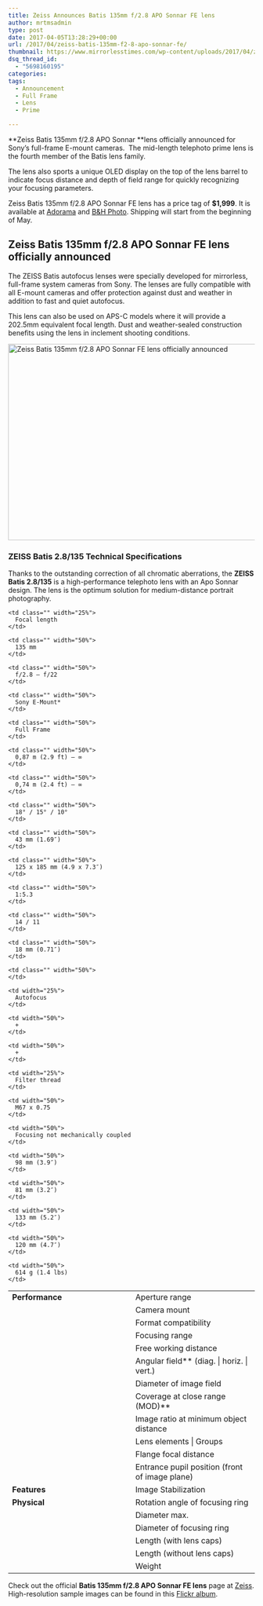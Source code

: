 ```yaml
---
title: Zeiss Announces Batis 135mm f/2.8 APO Sonnar FE lens
author: mrtmsadmin
type: post
date: 2017-04-05T13:28:29+00:00
url: /2017/04/zeiss-batis-135mm-f2-8-apo-sonnar-fe/
thumbnail: https://www.mirrorlesstimes.com/wp-content/uploads/2017/04/zeiss-batis-135mm-f2-8.jpg
dsq_thread_id:
  - "5698160195"
categories:
tags:
  - Announcement
  - Full Frame
  - Lens
  - Prime

---
```

**Zeiss Batis 135mm f/2.8 APO Sonnar **lens officially announced for Sony&#8217;s full-frame E-mount cameras.  The mid-length telephoto prime lens is the fourth member of the Batis lens family.

The lens also sports a unique OLED display on the top of the lens barrel to indicate focus distance and depth of field range for quickly recognizing your focusing parameters.

Zeiss Batis 135mm f/2.8 APO Sonnar FE lens has a price tag of **$1,999**. It is available at <a class="broken_link" href="https://www.adorama.com/zi13528e.html?KBID=68292" target="_blank" rel="nofollow">Adorama</a> and <a href="https://www.bhphotovideo.com/c/product/1330083-REG/zeiss_2136_695_batis_135mm_f_2_8_lens.html/BI/20175/KBID/14249" target="_blank" rel="nofollow">B&H Photo</a>. Shipping will start from the beginning of May.<!--more-->

## Zeiss Batis 135mm f/2.8 APO Sonnar FE lens officially announced

The ZEISS Batis autofocus lenses were specially developed for mirrorless, full-frame system cameras from Sony. The lenses are fully compatible with all E-mount cameras and offer protection against dust and weather in addition to fast and quiet autofocus.

This lens can also be used on APS-C models where it will provide a 202.5mm equivalent focal length. Dust and weather-sealed construction benefits using the lens in inclement shooting conditions.

[<img class="aligncenter wp-image-1076 size-full" title="Zeiss Batis 135mm f/2.8 APO Sonnar FE lens officially announced" src="https://i2.wp.com/www.mirrorlesstimes.com/wp-content/uploads/2017/04/zeiss-batis-135mm-f2-8-sony.jpg?resize=600%2C400&#038;ssl=1" alt="Zeiss Batis 135mm f/2.8 APO Sonnar FE lens officially announced" width="600" height="400" srcset="https://i2.wp.com/www.mirrorlesstimes.com/wp-content/uploads/2017/04/zeiss-batis-135mm-f2-8-sony.jpg?w=900&ssl=1 900w, https://i2.wp.com/www.mirrorlesstimes.com/wp-content/uploads/2017/04/zeiss-batis-135mm-f2-8-sony.jpg?resize=300%2C200&ssl=1 300w, https://i2.wp.com/www.mirrorlesstimes.com/wp-content/uploads/2017/04/zeiss-batis-135mm-f2-8-sony.jpg?resize=768%2C512&ssl=1 768w, https://i2.wp.com/www.mirrorlesstimes.com/wp-content/uploads/2017/04/zeiss-batis-135mm-f2-8-sony.jpg?resize=180%2C120&ssl=1 180w" sizes="(max-width: 600px) 100vw, 600px" data-recalc-dims="1" />][1]

### ZEISS Batis 2.8/135 Technical Specifications

Thanks to the outstanding correction of all chromatic aberrations, the **ZEISS Batis 2.8/135** is a high-performance telephoto lens with an Apo Sonnar design. The lens is the optimum solution for medium-distance portrait photography.

<table  class="responsive table table-hover table table-hover" >
  <tr>
    <td class="" rowspan="13" valign="top" width="25%">
      <strong>Performance</strong>
    </td>
    
    <td class="" width="25%">
      Focal length
    </td>
    
    <td class="" width="50%">
      135 mm
    </td>
  </tr>
  
  <tr>
    <td class="" width="25%">
      Aperture range
    </td>
    
    <td class="" width="50%">
      f/2.8 – f/22
    </td>
  </tr>
  
  <tr>
    <td class="" width="25%">
      Camera mount
    </td>
    
    <td class="" width="50%">
      Sony E-Mount*
    </td>
  </tr>
  
  <tr>
    <td class="" width="25%">
      Format compatibility
    </td>
    
    <td class="" width="50%">
      Full Frame
    </td>
  </tr>
  
  <tr>
    <td class="" width="25%">
      Focusing range
    </td>
    
    <td class="" width="50%">
      0,87 m (2.9 ft) – ∞
    </td>
  </tr>
  
  <tr>
    <td class="" width="25%">
      Free working distance
    </td>
    
    <td class="" width="50%">
      0,74 m (2.4 ft) – ∞
    </td>
  </tr>
  
  <tr>
    <td class="" width="25%">
      Angular field** (diag. | horiz. | vert.)
    </td>
    
    <td class="" width="50%">
      18° / 15° / 10°
    </td>
  </tr>
  
  <tr>
    <td class="" width="25%">
      Diameter of image field
    </td>
    
    <td class="" width="50%">
      43 mm (1.69″)
    </td>
  </tr>
  
  <tr>
    <td class="" width="25%">
      Coverage at close range (MOD)**
    </td>
    
    <td class="" width="50%">
      125 x 185 mm (4.9 x 7.3″)
    </td>
  </tr>
  
  <tr>
    <td class="" width="25%">
      Image ratio at minimum object distance
    </td>
    
    <td class="" width="50%">
      1:5.3
    </td>
  </tr>
  
  <tr>
    <td class="" width="25%">
      Lens elements | Groups
    </td>
    
    <td class="" width="50%">
      14 / 11
    </td>
  </tr>
  
  <tr>
    <td class="" width="25%">
      Flange focal distance
    </td>
    
    <td class="" width="50%">
      18 mm (0.71″)
    </td>
  </tr>
  
  <tr>
    <td class="" width="25%">
      Entrance pupil position (front of image plane)
    </td>
    
    <td class="" width="50%">
    </td>
  </tr>
  
  <tr>
    <td rowspan="2" valign="top" width="25%">
      <strong>Features</strong>
    </td>
    
    <td width="25%">
      Autofocus
    </td>
    
    <td width="50%">
      +
    </td>
  </tr>
  
  <tr>
    <td width="25%">
      Image Stabilization
    </td>
    
    <td width="50%">
      +
    </td>
  </tr>
  
  <tr>
    <td rowspan="7" valign="top" width="25%">
      <strong>Physical</strong>
    </td>
    
    <td width="25%">
      Filter thread
    </td>
    
    <td width="50%">
      M67 x 0.75
    </td>
  </tr>
  
  <tr>
    <td width="25%">
      Rotation angle of focusing ring
    </td>
    
    <td width="50%">
      Focusing not mechanically coupled
    </td>
  </tr>
  
  <tr>
    <td width="25%">
      Diameter max.
    </td>
    
    <td width="50%">
      98 mm (3.9″)
    </td>
  </tr>
  
  <tr>
    <td width="25%">
      Diameter of focusing ring
    </td>
    
    <td width="50%">
      81 mm (3.2″)
    </td>
  </tr>
  
  <tr>
    <td width="25%">
      Length (with lens caps)
    </td>
    
    <td width="50%">
      133 mm (5.2″)
    </td>
  </tr>
  
  <tr>
    <td width="25%">
      Length (without lens caps)
    </td>
    
    <td width="50%">
      120 mm (4.7″)
    </td>
  </tr>
  
  <tr>
    <td width="25%">
      Weight
    </td>
    
    <td width="50%">
      614 g (1.4 lbs)
    </td>
  </tr>
</table>

  
  


Check out the official **Batis 135mm f/2.8 APO Sonnar FE lens** page at <a href="https://www.zeiss.com/camera-lenses/int/photography/products/batis-lenses/batis-28135.html" target="_blank" rel="nofollow">Zeiss</a>. High-resolution sample images can be found in this <a href="https://www.flickr.com/groups/carlzeisslenses/" target="_blank" rel="nofollow">Flickr album</a>.

 [1]: https://i2.wp.com/www.mirrorlesstimes.com/wp-content/uploads/2017/04/zeiss-batis-135mm-f2-8-sony.jpg?ssl=1